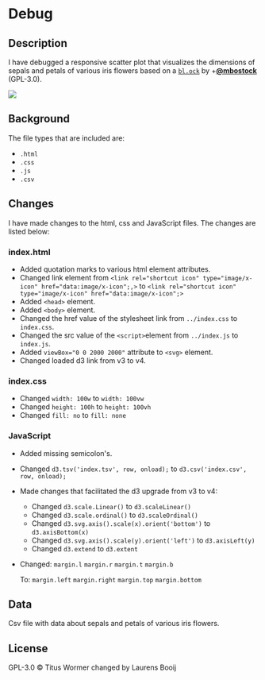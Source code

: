 # Debug
## Description
I have debugged a responsive scatter plot that visualizes the dimensions of sepals and petals of various iris flowers based on a [`bl.ock`][block] by
+[**@mbostock**][block-author] (GPL-3.0).

[![][cover]][url]

## Background
The file types that are included are:
* `.html`
* `.css`
* `.js`
* `.csv`

## Changes
I have made changes to the html, css and JavaScript files. The changes are listed below:

### index.html
* Added quotation marks to various html element attributes.
* Changed link element from `<link rel="shortcut icon" type="image/x-icon" href="data:image/x-icon";,>` to `<link rel="shortcut icon" type="image/x-icon" href="data:image/x-icon";>`
* Added `<head>` element.
* Added `<body>` element.
* Changed the href value of the stylesheet link from `../index.css` to `index.css`.
* Changed the src value of the `<script>`element from `../index.js` to `index.js`.
* Added `viewBox="0 0 2000 2000"` attribute to `<svg>` element.
* Changed loaded d3 link from v3 to v4.

### index.css
* Changed `width: 100w` to `width: 100vw`
* Changed `height: 100h` to `height: 100vh`
* Changed `fill: no` to `fill: none`

### JavaScript
* Added missing semicolon's.
* Changed `d3.tsv('index.tsv', row, onload);` to `d3.csv('index.csv', row, onload);`

* Made changes that facilitated the d3 upgrade from v3 to v4:
  * Changed `d3.scale.Linear()` to `d3.scaleLinear()`
  * Changed `d3.scale.ordinal()` to `d3.scaleOrdinal()`
  * Changed `d3.svg.axis().scale(x).orient('bottom')` to `d3.axisBottom(x)`
  * Changed `d3.svg.axis().scale(y).orient('left')` to `d3.axisLeft(y)`
  * Changed `d3.extend` to `d3.extent`

* Changed:
  `margin.l`
  `margin.r`
  `margin.t`
  `margin.b`

  To: `margin.left`
  `margin.right`
  `margin.top`
  `margin.bottom`

## Data
Csv file with data about sepals and petals of various iris flowers.


## License
GPL-3.0 © Titus Wormer changed by Laurens Booij

[block]: https://bl.ocks.org/mbostock/3887118
[block-author]: https://github.com/mbostock
[cover]: preview.png
[url]: https://cmda-fe3.github.io/course-17-18/class-2/debug

